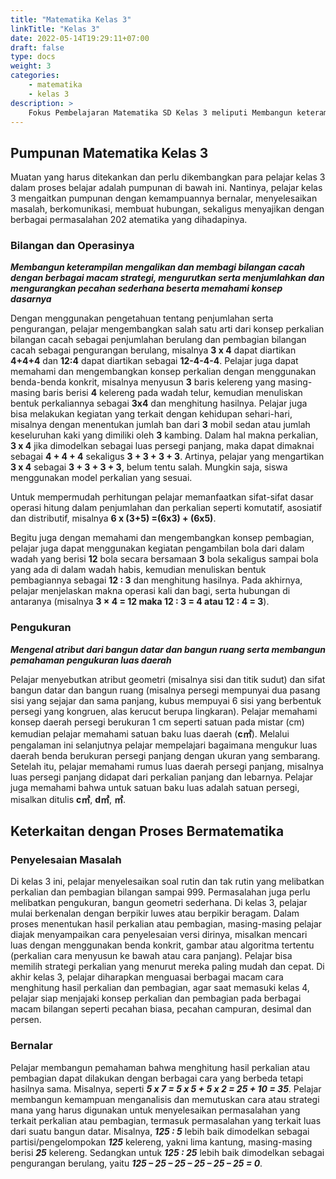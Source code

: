 ```yaml
---
title: "Matematika Kelas 3"
linkTitle: "Kelas 3"
date: 2022-05-14T19:29:11+07:00
draft: false
type: docs
weight: 3
categories:
    - matematika
    - kelas 3
description: >
    Fokus Pembelajaran Matematika SD Kelas 3 meliputi Membangun keterampilan mengalikan dan membagi bilangan cacah dengan berbagai macam strategi, mengurutkan serta menjumlahkan dan mengurangkan pecahan sederhana beserta memahami konsep dasarnya; Mengenal atribut dari bangun datar dan bangun ruang serta membangun pemahaman pengukuran luas daerah.
---
```


## Pumpunan Matematika Kelas 3
Muatan yang harus ditekankan dan perlu dikembangkan para pelajar kelas 3 dalam proses belajar adalah pumpunan di bawah ini. Nantinya, pelajar kelas 3 mengaitkan pumpunan dengan kemampuannya bernalar, menyelesaikan masalah, berkomunikasi, membuat hubungan, sekaligus menyajikan dengan berbagai permasalahan 202 atematika yang dihadapinya.

### Bilangan dan Operasinya
***Membangun keterampilan mengalikan dan membagi bilangan cacah dengan berbagai macam strategi, mengurutkan serta menjumlahkan dan mengurangkan pecahan sederhana beserta memahami konsep dasarnya***

Dengan menggunakan pengetahuan tentang penjumlahan serta pengurangan, pelajar mengembangkan salah satu arti dari konsep perkalian bilangan cacah sebagai penjumlahan berulang dan pembagian bilangan cacah sebagai pengurangan berulang, misalnya **3 x 4** dapat diartikan **4+4+4** dan **12:4** dapat diartikan sebagai **12-4-4-4**. Pelajar juga dapat memahami dan mengembangkan konsep perkalian dengan menggunakan benda-benda konkrit, misalnya menyusun **3** baris kelereng yang masing-masing baris berisi **4** kelereng pada wadah telur, kemudian menuliskan bentuk perkaliannya sebagai **3x4** dan menghitung hasilnya. Pelajar juga bisa melakukan kegiatan yang terkait dengan kehidupan sehari-hari, misalnya dengan menentukan jumlah ban dari **3** mobil sedan atau jumlah keseluruhan kaki yang dimiliki oleh **3** kambing. Dalam hal makna perkalian, **3 x 4** jika dimodelkan sebagai luas persegi panjang, maka dapat dimaknai sebagai **4 + 4 + 4** sekaligus **3 + 3 + 3 + 3**. Artinya, pelajar yang mengartikan **3 x 4** sebagai **3 + 3 + 3 + 3**, belum tentu salah. Mungkin saja, siswa menggunakan model perkalian yang sesuai.

Untuk mempermudah perhitungan pelajar memanfaatkan sifat-sifat dasar operasi hitung dalam penjumlahan dan perkalian seperti komutatif, asosiatif dan distributif, misalnya **6 x (3+5) =(6x3) + (6x5)**.

Begitu juga dengan memahami dan mengembangkan konsep pembagian, pelajar juga dapat menggunakan kegiatan pengambilan bola dari dalam wadah yang berisi **12** bola secara bersamaan **3** bola sekaligus sampai bola yang ada di dalam wadah habis, kemudian menuliskan bentuk pembagiannya sebagai **12 : 3** dan menghitung hasilnya. Pada akhirnya, pelajar menjelaskan makna operasi kali dan bagi, serta hubungan di antaranya (misalnya **3 × 4 = 12 maka 12 : 3 = 4 atau 12 ∶ 4 = 3**).

### Pengukuran
***Mengenal atribut dari bangun datar dan bangun ruang serta membangun pemahaman pengukuran luas daerah***

Pelajar menyebutkan atribut geometri (misalnya sisi dan titik sudut) dan sifat bangun datar dan bangun ruang (misalnya persegi mempunyai dua pasang sisi yang sejajar dan sama panjang, kubus mempuyai 6 sisi yang berbentuk persegi yang kongruen, alas kerucut berupa lingkaran). Pelajar memahami konsep daerah persegi berukuran 1 cm seperti satuan pada mistar (cm) kemudian pelajar memahami satuan baku luas daerah (**c&#13217;**). Melalui pengalaman ini selanjutnya pelajar mempelajari bagaimana mengukur luas daerah benda berukuran persegi panjang dengan ukuran yang sembarang. Setelah itu, pelajar memahami rumus luas daerah persegi panjang, misalnya luas persegi panjang didapat dari perkalian panjang dan lebarnya. Pelajar juga memahami bahwa untuk satuan baku luas adalah satuan persegi, misalkan ditulis **c&#13217;**, **d&#13217;**, **&#13217;**.

## Keterkaitan dengan Proses Bermatematika
### Penyelesaian Masalah
Di kelas 3 ini, pelajar menyelesaikan soal rutin dan tak rutin yang melibatkan perkalian dan pembagian bilangan sampai 999. Permasalahan juga perlu melibatkan pengukuran, bangun geometri sederhana. Di kelas 3, pelajar mulai berkenalan dengan berpikir luwes atau berpikir beragam. Dalam proses menentukan hasil perkalian atau pembagian, masing-masing pelajar diajak menyampaikan cara penyelesaian versi dirinya, misalkan mencari luas dengan menggunakan benda konkrit, gambar atau algoritma tertentu (perkalian cara menyusun ke bawah atau cara panjang). Pelajar bisa memilih strategi perkalian yang menurut mereka paling mudah dan cepat. Di akhir kelas 3, pelajar diharapkan menguasai berbagai macam cara menghitung hasil perkalian dan pembagian, agar saat memasuki kelas 4, pelajar siap menjajaki konsep perkalian dan pembagian pada berbagai macam bilangan seperti pecahan biasa, pecahan campuran, desimal dan persen.

### Bernalar
Pelajar membangun pemahaman bahwa menghitung hasil perkalian atau pembagian dapat dilakukan dengan berbagai cara yang berbeda tetapi hasilnya sama. Misalnya, seperti ***5 x 7 = 5 x 5 + 5 x 2 = 25 + 10 = 35***. Pelajar membangun kemampuan menganalisis dan memutuskan cara atau strategi mana yang harus digunakan untuk menyelesaikan permasalahan yang terkait perkalian atau pembagian, termasuk permasalahan yang terkait luas dari suatu bangun datar. Misalnya, ***125 : 5*** lebih baik dimodelkan sebagai partisi/pengelompokan ***125*** kelereng, yakni lima kantung, masing-masing berisi ***25*** kelereng. Sedangkan untuk ***125 : 25*** lebih baik dimodelkan sebagai pengurangan berulang, yaitu ***125 – 25 – 25 – 25 – 25 – 25 = 0***.
